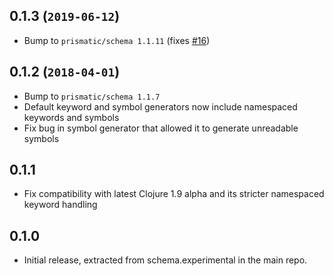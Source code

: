 ## 0.1.3 (`2019-06-12`)
 * Bump to `prismatic/schema 1.1.11` (fixes [#16](https://github.com/plumatic/schema-generators/issues/16))

## 0.1.2 (`2018-04-01`)
 * Bump to `prismatic/schema 1.1.7`
 * Default keyword and symbol generators now include namespaced
   keywords and symbols
 * Fix bug in symbol generator that allowed it to generate
   unreadable symbols

## 0.1.1
 * Fix compatibility with latest Clojure 1.9 alpha and its stricter namespaced keyword handling

## 0.1.0
 * Initial release, extracted from schema.experimental in the main repo.

